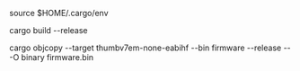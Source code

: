 source $HOME/.cargo/env

cargo build --release

cargo objcopy --target thumbv7em-none-eabihf --bin firmware --release -- -O binary firmware.bin